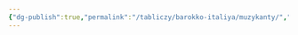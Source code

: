 ```yaml
---
{"dg-publish":true,"permalink":"/tabliczy/barokko-italiya/muzykanty/","dgPassFrontmatter":true}
---
```



